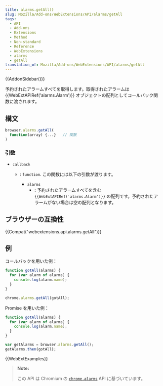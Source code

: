 ```yaml
---
title: alarms.getAll()
slug: Mozilla/Add-ons/WebExtensions/API/alarms/getAll
tags:
  - API
  - Add-ons
  - Extensions
  - Method
  - Non-standard
  - Reference
  - WebExtensions
  - alarms
  - getAll
translation_of: Mozilla/Add-ons/WebExtensions/API/alarms/getAll
---
```

{{AddonSidebar()}}

予約されたアラームすべてを取得します。取得されたアラームは {{WebExtAPIRef('alarms.Alarm')}} オブジェクトの配列としてコールバック関数に渡されます。

## 構文

```js
browser.alarms.getAll(
  function(array) {...}   // 関数
)
```

### 引数

- `callback`

  - : `function`. この関数には以下の引数が渡ります。

    - `alarms`
      - : 予約されたアラームすべてを含む `{{WebExtAPIRef('alarms.Alarm')}}` の配列です。予約されたアラームがない場合は空の配列となります。

## ブラウザーの互換性

{{Compat("webextensions.api.alarms.getAll")}}

## 例

コールバックを用いた例：

```js
function gotAll(alarms) {
  for (var alarm of alarms) {
    console.log(alarm.name);
  }
}

chrome.alarms.getAll(gotAll);
```

Promise を用いた例：

```js
function gotAll(alarms) {
  for (var alarm of alarms) {
    console.log(alarm.name);
  }
}

var getAlarms = browser.alarms.getAll();
getAlarms.then(gotAll);
```

{{WebExtExamples}}

> **Note:** 
>
> この API は Chromium の [`chrome.alarms`](https://developer.chrome.com/extensions/alarms) API に基づいています。
